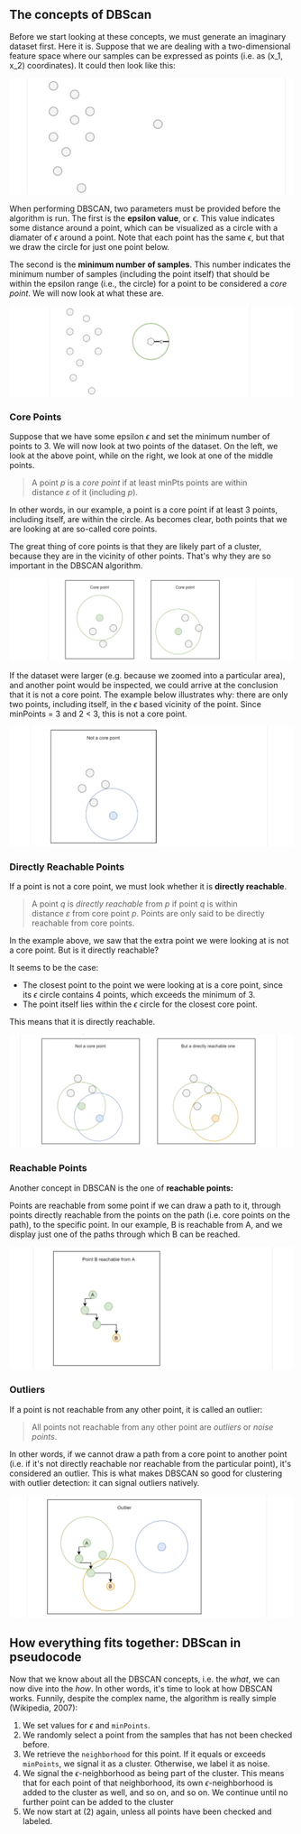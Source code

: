 


## The concepts of DBScan

Before we start looking at these concepts, we must generate an imaginary dataset first. Here it is. Suppose that we are dealing with a two-dimensional feature space where our samples can be expressed as points (i.e. as (x_1, x_2) coordinates). It could then look like this:  

![](https://raw.githubusercontent.com/emmableu/image/master/202210022231818.png)

When performing DBSCAN, two parameters must be provided before the algorithm is run. The first is the **epsilon value**, or $\epsilon$. This value indicates some distance around a point, which can be visualized as a circle with a diamater of $\epsilon$ around a point. Note that each point has the same $\epsilon$, but that we draw the circle for just one point below.

The second is the **minimum number of samples**. This number indicates the minimum number of samples (including the point itself) that should be within the epsilon range (i.e., the circle) for a point to be considered a _core point_. We will now look at what these are.

![](https://raw.githubusercontent.com/emmableu/image/master/202210022232489.png)



### Core Points

Suppose that we have some epsilon $\epsilon$ and set the minimum number of points to 3. We will now look at two points of the dataset. On the left, we look at the above point, while on the right, we look at one of the middle points.

> A point _p_ is a _core point_ if at least minPts points are within distance _ε_ of it (including _p_).


In other words, in our example, a point is a core point if at least 3 points, including itself, are within the circle. As becomes clear, both points that we are looking at are so-called core points.

The great thing of core points is that they are likely part of a cluster, because they are in the vicinity of other points. That's why they are so important in the DBSCAN algorithm.

![](https://raw.githubusercontent.com/emmableu/image/master/202210022234240.png)

If the dataset were larger (e.g. because we zoomed into a particular area), and another point would be inspected, we could arrive at the conclusion that it is not a core point. The example below illustrates why: there are only two points, including itself, in the $\epsilon$ based vicinity of the point. Since minPoints = 3 and 
2 < 3, this is not a core point.

![](https://raw.githubusercontent.com/emmableu/image/master/202210022236462.png)

### Directly Reachable Points

If a point is not a core point, we must look whether it is **directly reachable**.

> A point _q_ is _directly reachable_ from _p_ if point _q_ is within distance _ε_ from core point _p_. Points are only said to be directly reachable from core points.


In the example above, we saw that the extra point we were looking at is not a core point. But is it directly reachable?

It seems to be the case:

- The closest point to the point we were looking at is a core point, since its $\epsilon$ circle contains 4 points, which exceeds the minimum of 3.
- The point itself lies within the $\epsilon$ circle for the closest core point.

This means that it is directly reachable.

![](https://raw.githubusercontent.com/emmableu/image/master/202210022237204.png)



### Reachable Points

Another concept in DBSCAN is the one of **reachable points:**

Points are reachable from some point if we can draw a path to it, through points directly reachable from the points on the path (i.e. core points on the path), to the specific point. In our example, B is reachable from A, and we display just one of the paths through which B can be reached.

![](https://raw.githubusercontent.com/emmableu/image/master/202210022239957.png)


### Outliers

If a point is not reachable from any other point, it is called an outlier:

> All points not reachable from any other point are _outliers_ or _noise points_.

In other words, if we cannot draw a path from a core point to another point (i.e. if it's not directly reachable nor reachable from the particular point), it's considered an outlier. This is what makes DBSCAN so good for clustering with outlier detection: it can signal outliers natively.

![](https://raw.githubusercontent.com/emmableu/image/master/202210022240273.png)

## How everything fits together: DBScan in pseudocode

Now that we know about all the DBSCAN concepts, i.e. the _what_, we can now dive into the _how_. In other words, it's time to look at how DBSCAN works. Funnily, despite the complex name, the algorithm is really simple (Wikipedia, 2007):

1. We set values for $\epsilon$ and `minPoints`.
2. We randomly select a point from the samples that has not been checked before.
3. We retrieve the `neighborhood` for this point. If it equals or exceeds `minPoints`, we signal it as a cluster. Otherwise, we label it as noise.
4. We signal the $\epsilon$-neighborhood as being part of the cluster. This means that for each point of that neighborhood, its own  $\epsilon$-neighborhood is added to the cluster as well, and so on, and so on. We continue until no further point can be added to the cluster
5. We now start at (2) again, unless all points have been checked and labeled.

